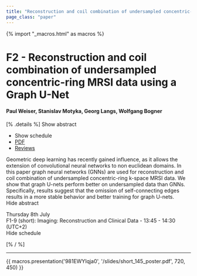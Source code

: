 ```yaml
---
title: "Reconstruction and coil combination of undersampled concentric-ring MRSI data using a Graph U-Net"
page_class: "paper"
---
```


{% import "_macros.html" as macros %}

# F2 - Reconstruction and coil combination of undersampled concentric-ring MRSI data using a Graph U-Net

#### Paul Weiser, Stanislav Motyka, Georg Langs, Wolfgang Bogner

[% .details %]
<a class="toggle_visibility" data-selector=".abstract" data-level="3">Show abstract</a>
- <a class="toggle_visibility" data-selector=".schedule" data-level="3">Show schedule</a>
- <a href="https://openreview.net/pdf?id=vNPQTZfPjFO">PDF</a>
- <a href="https://openreview.net/forum?id=vNPQTZfPjFO">Reviews</a>

<p>
    <span class="abstract">
        Geometric deep learning has recently gained influence, as it allows the extension of convolutional neural networks to non euclidean domains. In this paper graph neural networks (GNNs) are used for reconstruction and coil combination of undersampled concentric-ring k-space MRSI data. We show that graph U-nets perform better on undersampled data than GNNs. Specifically, results suggest that the omission of self-connecting edges results in a more stable behavior and better training for graph U-nets.
        <br>
        <span class="actions"><a class="toggle_visibility" data-level="2">Hide abstract</a></span>
    </span>
</p>

<p>
    <span class="schedule">
         Thursday 8th July<br>F1-9 (short): Imaging: Reconstruction and Clinical Data - 13:45 - 14:30 (UTC+2)
        <br>
        <span class="actions"><a class="toggle_visibility" data-level="2">Hide schedule</a></span>
    </span>
</p>

[% / %]


---

{{ macros.presentation('981EWYIqja0', '/slides/short_145_poster.pdf', 720, 450) }}
